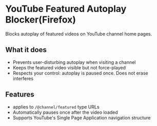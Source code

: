 # YouTube Featured Autoplay Blocker(Firefox)

Blocks autoplay of featured videos on YouTube channel home pages.

## What it does

- Prevents user-disturbing autoplay when visiting a channel
- Keeps the featured video visible but not force-played
- Respects your control: autoplay is paused once. Does not erase interferes

## Features

- applies to `/@channel/featured` type URLs
- Automatically pauses once after the video loaded
- Supports YouTube's Single Page Application navigation structure
